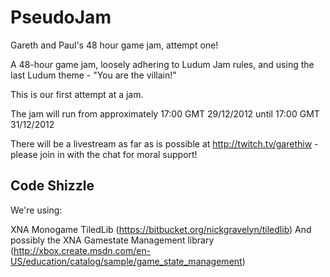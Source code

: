 PseudoJam
=========

Gareth and Paul's 48 hour game jam, attempt one!

A 48-hour game jam, loosely adhering to Ludum Jam rules, and using the last Ludum theme - "You are the villain!"

This is our first attempt at a jam.

The jam will run from approximately 17:00 GMT 29/12/2012 until 17:00 GMT 31/12/2012

There will be a livestream as far as is possible at http://twitch.tv/garethiw - please join in with the chat for moral support!

Code Shizzle
------------

We're using: 

XNA
Monogame
TiledLib (https://bitbucket.org/nickgravelyn/tiledlib)
And possibly the XNA Gamestate Management library (http://xbox.create.msdn.com/en-US/education/catalog/sample/game_state_management)
